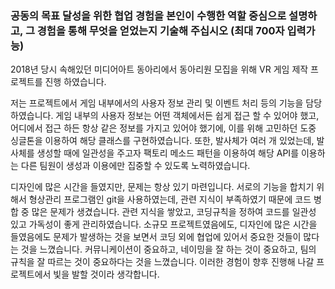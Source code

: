 ### 공동의 목표 달성을 위한 협업 경험을 본인이 수행한 역할 중심으로 설명하고, 그 경험을 통해 무엇을 얻었는지 기술해 주십시오 (최대 700자 입력가능)

 2018년 당시 속해있던 미디어아트 동아리에서 동아리원 모집을 위해 VR 게임 제작 프로젝트를 진행 하였습니다.

 저는 프로젝트에서 게임 내부에서의 사용자 정보 관리 및 이벤트 처리 등의 기능을 담당하였습니다. 게임 내부의 사용자 정보는 어떤 객체에서든 쉽게 접근 할 수 있어야 했고, 어디에서 접근 하든 항상 같은 정보를 가지고 있어야 했기에, 이를 위해 고민하던 도중 싱글톤을 이용하여 해당 클래스를 구현하였습니다.  또한, 발사체가 여러 개 있었는데, 발사체를 생성할 때에 일관성을 주고자 팩토리 메소드 패턴을 이용하여 해당 API를 이용하는 다른 팀원이 생성과 이용에만 집중할 수 있도록 노력하였습니다. 

 디자인에 많은 시간을 들였지만, 문제는 항상 있기 마련입니다. 서로의 기능을 합치기 위해서 형상관리 프로그램인 git을 사용하였는데, 관련 지식이 부족하였기 때문에 코드 병합 중 많은 문제가 생겼습니다. 관련 지식을 쌓았고, 코딩규칙을 정하여 코드를 일관성 있고 가독성이 좋게 관리하였습니다. 소규모 프로젝트였음에도, 디자인에 많은 시간을 들였음에도 문제가 발생하는 것을 보면서 코딩 외에 협업에 있어서 중요한 것들이 많다는 것을 느꼈습니다. 커뮤니케이션이 중요하고, 네이밍을 잘 하는 것이 중요하고, 팀의 규칙을 잘 따르는 것이 중요하다는 것을 느꼈습니다. 이러한 경험이 향후 진행해 나갈 프로젝트에서 빛을 발할 것이라 생각합니다.